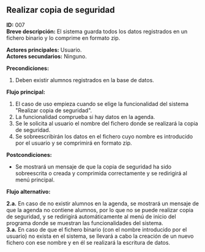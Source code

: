 ## Realizar copia de seguridad

**ID:** 007  
**Breve descripción:** El sistema guarda todos los datos registrados en un fichero binario y lo comprime en formato zip.


**Actores principales:** Usuario.  
**Actores secundarios:** Ninguno.


**Precondiciones:**

1. Deben existir alumnos registrados en la base de datos.


**Flujo principal:**

1. El caso de uso empieza cuando se elige la funcionalidad del sistema "Realizar copia de seguridad".
2. La funcionalidad comprueba si hay datos en la agenda.
3. Se le solicita al usuario el nombre del fichero donde se realizará la copia de seguridad.
4. Se sobreescribirán los datos en el fichero cuyo nombre es introducido por el usuario y se comprimirá en formato zip.

**Postcondiciones:**

* Se mostrará un mensaje de que la copia de seguridad ha sido sobreescrita o creada y comprimida correctamente y se redirigirá al menú principal.


**Flujo alternativo:**

**2.a.** En caso de no existir alumnos en la agenda, se mostrará un mensaje de que la agenda no contiene alumnos, por lo que no se puede realizar copia de seguridad, y se redirigirá automáticamente al menú de inicio del programa donde se muestran las funcionalidades del sistema.  
**3.a.** En caso de que el fichero binario (con el nombre introducido por el usuario) no exista en el sistema, se llevará a cabo la creación de un nuevo fichero con ese nombre y en él se realizará la escritura de datos.  


